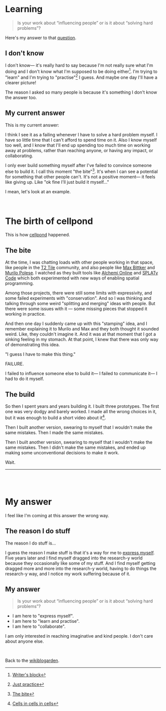 # Learning

> Is your work about “influencing people” or is it about “solving hard problems”?

Here's my answer to that [question](https://www.todepond.com/wikiblogarden/blending/goals/community/).

## I don't know

I don't know— it's really hard to say because I'm not really sure what I'm doing and I don't know what I'm supposed to be doing either[^block]. I'm trying to "learn" and I'm trying to "practise"[^prac] I guess. And maybe one day I'll have a clearer picture!

The reason I asked so many people is because it's something I don't know the answer too.

## My current answer

This is my current answer: 

I think I see it as a failing whenever I have to solve a hard problem myself. I have so little time that I can't afford to spend time on it. Also I know myself too well, and I know that I'll end up spending too much time on working away at problems, rather than reaching anyone, or having any impact, or collaborating. 

I only ever build something myself after I've failed to convince someone else to build it. I call this moment "the bite"[^bite]. It's when I can see a potential for something that other people can't. It's not a positive moment— it feels like giving up. Like "ok fine I'll just build it myself..."

I mean, let's look at an example. 

<br>

# The birth of cellpond

This is how [cellpond](https://www.youtube.com/watch?v=eQgxFuw8f1U) happened.

## The bite

At the time, I was chatting loads with other people working in that space, like people in the [T2 Tile](https://t2tile.com/) community, and also people like [Max Bittker](https://maxbittker.com/) and [Murilo Polese](http://www.murilopolese.com/). I watched as they built tools like [Alchemi Online](https://maxbittker.github.io/alchemy-online/) and [SPLATy Code](http://splatycode.bananabanana.me/) which both experimented with new ways of enabling spatial programming.

Among those projects, there were still some limits with expressivity, and some failed experiments with "conservation". And so I was thinking and talking through some weird "splitting and merging" ideas with people. But there were some issues with it — some missing pieces that stopped it working in practice. 

And then one day I suddenly came up with this "stamping" idea, and I remember explaining it to Murilo and Max and they both thought it sounded weird. Like, they couldn't imagine it. And it was at that moment that I got a sinking feeling in my stomach. At that point, I knew that there was only way of demonstrating this idea.

"I guess I have to make this thing."

FAILURE.

I failed to influence someone else to build it— I failed to communicate it— I had to do it myself.

## The build

So then I spent years and years building it. I built three prototypes. The first one was very dodgy and barely worked. I made all the wrong choices in it, but it was enough to build a short video about it[^cells].

Then I built another version, swearing to myself that I wouldn't make the same mistakes. Then I made the same mistakes. 

Then I built another version, swearing to myself that I wouldn't make the same mistakes. Then I didn't make the same mistakes, and ended up making some unconventional decisions to make it work.

Wait. 

<hr>

<br>

<br>

# My answer

I feel like I'm coming at this answer the wrong way.

## The reason I do stuff

The reason I do stuff is...

I guess the reason I make stuff is that it's a way for me to [express myself](https://www.todepond.com/wikiblogarden/art/in-a-video/). Five years later and I find myself dragged into the research-y world because they occasionally like some of my stuff. And I find myself getting dragged more and more into the research-y world, having to do things the research-y way, and I notice my work suffering because of it. 

## My answer

> Is your work about “influencing people” or is it about “solving hard problems”?

- I am here to "express myself".
- I am here to "learn and practise".
- I am here to "collaborate".

I am only interested in reaching imaginative and kind people. I don't care about anyone else. 

<br>

Back to the [wikiblogarden](/wikiblogarden).

[^block]: [Writer's block](https://www.todepond.com/wikiblogarden/blending/block/)
[^prac]: [Just practice](https://www.todepond.com/wikiblogarden/genocide/platform/)
[^bite]: [The bite](https://www.todepond.com/wikiblogarden/research/bite)
[^cells]: [Cells in cells in cells](https://youtu.be/gv40Z9tVjAI)
